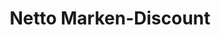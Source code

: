 ---
title: "Netto Marken-Discount"
url: /zwickau/netto-marken-discount-poelbitzer-strasse/
shop: Supermarkt
---